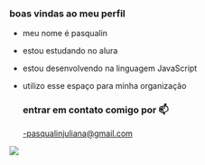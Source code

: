 ### boas vindas ao meu perfil

- meu nome é pasqualin

- estou estudando no alura
- estou desenvolvendo na linguagem JavaScript

- utilizo esse espaço para minha organização
  
  ### entrar em contato comigo por 📫
  -pasqualinjuliana@gmail.com



  


![](https://media1.tenor.com/m/bFcBEbfClHgAAAAC/lilo-and-stich.gif)
